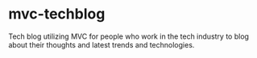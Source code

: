 # mvc-techblog
Tech blog utilizing MVC for people who work in the tech industry to blog about their thoughts and latest trends and technologies.
